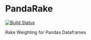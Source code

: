 PandaRake
=========

[![Build Status](https://api.shippable.com/projects/53fcab3301ccfec7086f5497/badge/master)](https://www.shippable.com/projects/53fcab3301ccfec7086f5497)

Rake Weighting for Pandas Dataframes
